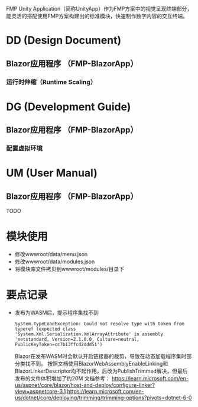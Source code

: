 FMP Unity Application（简称UnityApp）作为FMP方案中的视觉呈现终端部分，能灵活的搭配使用FMP方案构建出的标准模块，快速制作数字内容的交互终端。

# DD (Design Document)

## Blazor应用程序 （FMP-BlazorApp）

### 运行时伸缩（Runtime Scaling）


# DG (Development Guide)

## Blazor应用程序 （FMP-BlazorApp）

### 配置虚拟环境

# UM (User Manual)

## Blazor应用程序 （FMP-BlazorApp）

TODO











# 模块使用


- 修改wwwroot/data/menu.json
- 修改wwwroot/data/modules.json
- 将模块库文件拷贝到wwwroot/modules/目录下

# 要点记录

- 发布为WASM后，提示程序集找不到
  ```
  System.TypeLoadException: Could not resolve type with token from typeref (expected class 'System.Xml.Serialization.XmlArrayAttribute' in assembly 'netstandard, Version=2.1.0.0, Culture=neutral, PublicKeyToken=cc7b13ffcd2ddd51')
  ```
  Blazor在发布WASM时会默认开启链接器的裁剪，导致在动态加载程序集时部分类找不到。
  按照文档使用BlazorWebAssemblyEnableLinking和BlazorLinkerDescriptor均不起作用，后改为PublishTrimmed解决，但最后发布的文件体积增加了约20M
  文档参考：
  https://learn.microsoft.com/en-us/aspnet/core/blazor/host-and-deploy/configure-linker?view=aspnetcore-3.1
  https://learn.microsoft.com/en-us/dotnet/core/deploying/trimming/trimming-options?pivots=dotnet-6-0
